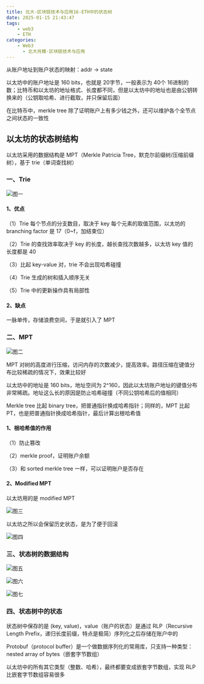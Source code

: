 ```yaml
---
title: 北大-区块链技术与应用16-ETH中的状态树
date: 2025-01-15 21:43:47
tags:
    - web3
    - ETH
categories:
    - Web3
      - 北大肖臻-区块链技术与应用
---
```


从账户地址到账户状态的映射：addr -> state

以太坊中的账户地址是 160 bits，也就是 20字节，一般表示为 40个 16进制的数；比特币和以太坊的地址格式、长度都不同，但是以太坊中的地址也是由公钥转换来的（公钥取哈希、进行截取，并只保留后面）

在比特币中，merkle tree 除了证明账户上有多少钱之外，还可以维护各个全节点之间状态的一致性

## 以太坊的状态树结构

以太坊采用的数据结构是 MPT（‌Merkle Patricia Tree，默克尔前缀树/压缩前缀树），基于 trie（单词查找树）

### 一、Trie 

![图一](../images/45/1.png)

#### 1、优点

（1）Trie 每个节点的分支数目，取决于 key 每个元素的取值范围，以太坊的 branching factor 是 17（0~f，加结束位）

（2）Trie 的查找效率取决于 key 的长度，越长查找次数越多，以太坊 key 值的长度都是 40

（3）比起 key-value 对，trie 不会出现哈希碰撞

（4）Trie 生成的树和插入顺序无关

（5）Trie 中的更新操作具有局部性

#### 2、缺点

一脉单传，存储浪费空间，于是就引入了 MPT

### 二、MPT

![图二](../images/45/2.png)

MPT 对树的高度进行压缩，访问内存的次数减少，提高效率。路径压缩在键值分布比较稀疏的情况下，效果比较好

以太坊中的地址是 160 bits，地址空间为 2^160，因此以太坊账户地址的键值分布非常稀疏。地址这么长的原因是防止哈希碰撞（不同公钥哈希后的值相同）

Merkle tree 比起 binary tree，把普通指针换成哈希指针；同样的，MPT 比起 PT，也是把普通指针换成哈希指针，最后计算出根哈希值

#### 1、根哈希值的作用

（1）防止篡改

（2）merkle proof，证明账户余额

（3）和 sorted merkle tree 一样，可以证明账户是否存在

#### 2、Modified MPT

以太坊用的是 modified MPT

![图三](../images/45/3.png)

以太坊之所以会保留历史状态，是为了便于回滚

![图四](../images/45/4.png)

### 三、状态树的数据结构

![图五](../images/45/5.png)

![图六](../images/45/6.png)

![图七](../images/45/7.png)


### 四、状态树中的状态

状态树中保存的是 (key, value)，value（账户的状态）是通过 RLP（Recursive Length Prefix，递归长度前缀，特点是极简）序列化之后存储在账户中的

Protobuf（protocol buffer）是一个做数据序列化的常用库，只支持一种类型：nested array of bytes（嵌套字节数组）

以太坊中的所有其它类型（整数、哈希），最终都要变成嵌套字节数组，实现 RLP 比嵌套字节数组容易很多
